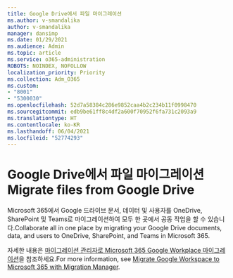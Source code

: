 ```yaml
---
title: Google Drive에서 파일 마이그레이션
ms.author: v-smandalika
author: v-smandalika
manager: dansimp
ms.date: 01/29/2021
ms.audience: Admin
ms.topic: article
ms.service: o365-administration
ROBOTS: NOINDEX, NOFOLLOW
localization_priority: Priority
ms.collection: Adm_O365
ms.custom:
- "8001"
- "5300030"
ms.openlocfilehash: 52d7a58384c286e9852caa4b2c234b11f0998470
ms.sourcegitcommit: edb9be61ff8c4df2a600f70952f6fa731c2093a9
ms.translationtype: HT
ms.contentlocale: ko-KR
ms.lasthandoff: 06/04/2021
ms.locfileid: "52774293"
---
```

# <a name="migrate-files-from-google-drive"></a><span data-ttu-id="a0456-102">Google Drive에서 파일 마이그레이션</span><span class="sxs-lookup"><span data-stu-id="a0456-102">Migrate files from Google Drive</span></span>

<span data-ttu-id="a0456-103">Microsoft 365에서 Google 드라이브 문서, 데이터 및 사용자를 OneDrive, SharePoint 및 Teams로 마이그레이션하여 모두 한 곳에서 공동 작업을 할 수 있습니다.</span><span class="sxs-lookup"><span data-stu-id="a0456-103">Collaborate all in one place by migrating your Google Drive documents, data, and users to OneDrive, SharePoint, and Teams in Microsoft 365.</span></span>

<span data-ttu-id="a0456-104">자세한 내용은 [마이그레이션 관리자로 Microsoft 365 Google Workplace 마이그레이션](/sharepointmigration/mm-google-overview)을 참조하세요.</span><span class="sxs-lookup"><span data-stu-id="a0456-104">For more information, see [Migrate Google Workspace to Microsoft 365 with Migration Manager](/sharepointmigration/mm-google-overview).</span></span>
